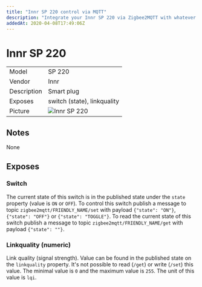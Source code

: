 ```yaml
---
title: "Innr SP 220 control via MQTT"
description: "Integrate your Innr SP 220 via Zigbee2MQTT with whatever smart home infrastructure you are using without the vendors bridge or gateway."
addedAt: 2020-04-08T17:49:06Z
---
```


<!-- !!!! -->
<!-- ATTENTION: This file is auto-generated through docgen! -->
<!-- You can only edit the "## Notes"-Section. -->
<!-- !!!! -->

# Innr SP 220

|     |     |
|-----|-----|
| Model | SP 220  |
| Vendor  | Innr  |
| Description | Smart plug |
| Exposes | switch (state), linkquality |
| Picture | ![Innr SP 220](https://psi-4ward.github.io/zigbee2mqtt.io/images/devices/SP-220.jpg) |


## Notes

None



## Exposes

### Switch 
The current state of this switch is in the published state under the `state` property (value is `ON` or `OFF`).
To control this switch publish a message to topic `zigbee2mqtt/FRIENDLY_NAME/set` with payload `{"state": "ON"}`, `{"state": "OFF"}` or `{"state": "TOGGLE"}`.
To read the current state of this switch publish a message to topic `zigbee2mqtt/FRIENDLY_NAME/get` with payload `{"state": ""}`.

### Linkquality (numeric)
Link quality (signal strength).
Value can be found in the published state on the `linkquality` property.
It's not possible to read (`/get`) or write (`/set`) this value.
The minimal value is `0` and the maximum value is `255`.
The unit of this value is `lqi`.

